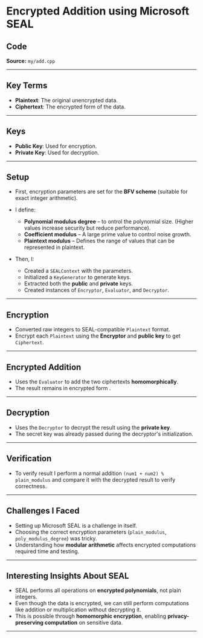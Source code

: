 # Encrypted Addition using Microsoft SEAL

## Code 

**Source:** `my/add.cpp`

---

## Key Terms

- **Plaintext**: The original unencrypted data.
- **Ciphertext**: The encrypted form of the data.

---

## Keys

- **Public Key**: Used for encryption.
- **Private Key**: Used for decryption.

---

## Setup

- First, encryption parameters are set for the **BFV scheme** (suitable for exact integer arithmetic).
- I define:
  - **Polynomial modulus degree** – to ontrol the polynomial size. (Higher values increase security but reduce performance).
  - **Coefficient modulus** – A large prime value to control noise growth.
  - **Plaintext modulus** – Defines the range of values that can be represented in plaintext.

- Then, I:
  - Created a `SEALContext` with the parameters.
  - Initialized a `KeyGenerator` to generate keys.
  - Extracted both the **public** and **private** keys.
  - Created instances of `Encryptor`, `Evaluator`, and `Decryptor`.

---

## Encryption

- Converted raw integers to SEAL-compatible `Plaintext` format.
- Encrypt each `Plaintext` using the **Encryptor** and **public key** to get `Ciphertext`.

---

## Encrypted Addition

- Uses the `Evaluator` to add the two ciphertexts **homomorphically**.
- The result remains in encrypted form .

---

## Decryption

- Uses the `Decryptor` to decrypt the result using the **private key**.
- The secret key was already passed during the decryptor's initialization.

---

## Verification

- To verify result I perform a normal addition `(num1 + num2) % plain_modulus` and compare it with the decrypted result to verify correctness.

---

## Challenges I Faced

- Setting up Microsoft SEAL is a challenge in itself.
- Choosing the correct encryption parameters (`plain_modulus`, `poly_modulus_degree`) was tricky.
- Understanding how **modular arithmetic** affects encrypted computations required time and testing.

---

## Interesting Insights About SEAL

- SEAL performs all operations on **encrypted polynomials**, not plain integers.
- Even though the data is encrypted, we can still perform computations like addition or multiplication without decrypting it.
- This is possible through **homomorphic encryption**, enabling **privacy-preserving computation** on sensitive data.

---
